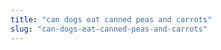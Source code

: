 ```yaml
---
title: "can dogs eat canned peas and carrots"
slug: "can-dogs-eat-canned-peas-and-carrots"
---
```


